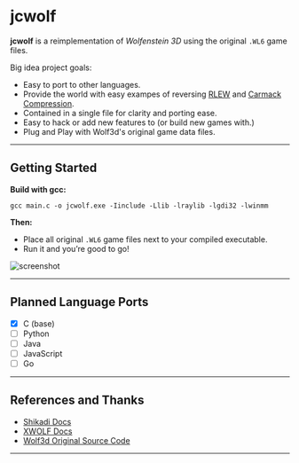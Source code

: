 # jcwolf

**jcwolf** is a reimplementation of *Wolfenstein 3D* using the original `.WL6` game files.





Big idea project goals:
- Easy to port to other languages.
- Provide the world with easy exampes of reversing [RLEW](https://moddingwiki.shikadi.net/wiki/Id_Software_RLEW_compression) and [Carmack Compression](https://moddingwiki.shikadi.net/wiki/Carmack_compression).
- Contained in a single file for clarity and porting ease.
- Easy to hack or add new features to (or build new games with.)
- Plug and Play with Wolf3d's original game data files.

---

## Getting Started

**Build with gcc:**

`gcc main.c -o jcwolf.exe -Iinclude -Llib -lraylib -lgdi32 -lwinmm`


**Then:**
- Place all original `.WL6` game files next to your compiled executable.
- Run it and you’re good to go!

![screenshot](https://github.com/user-attachments/assets/d10312bf-18e3-44e9-ac58-9ce9e09bf5a1)

---

## Planned Language Ports

- [x] C (base)
- [ ] Python
- [ ] Java
- [ ] JavaScript
- [ ] Go

---

## References and Thanks

- [Shikadi Docs](https://moddingwiki.shikadi.net/wiki/GameMaps_Format)
- [XWOLF Docs](https://devinsmith.net/backups/xwolf/docs.html)
- [Wolf3d Original Source Code](https://github.com/id-Software/wolf3d)

---

